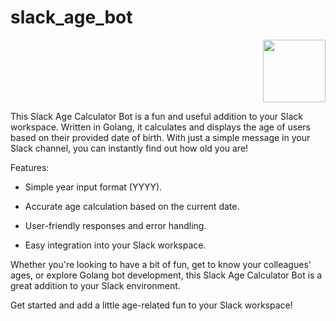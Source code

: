 # slack_age_bot
<p align="right"><img src="https://github.com/hemantchaurasia2002/slack_age_bot/assets/62471000/94ec65bb-844e-4180-8082-3cb0a3771293" width="100" height="100"></p>

This Slack Age Calculator Bot is a fun and useful addition to your Slack workspace. Written in Golang, it calculates and displays the age of users based on their provided date of birth. With just a simple message in your Slack channel, you can instantly find out how old you are!

Features:

- Simple year input format (YYYY).
* Accurate age calculation based on the current date.
+ User-friendly responses and error handling.
- Easy integration into your Slack workspace.

Whether you're looking to have a bit of fun, get to know your colleagues' ages, or explore Golang bot development, this Slack Age Calculator Bot is a great addition to your Slack environment.

Get started and add a little age-related fun to your Slack workspace!
